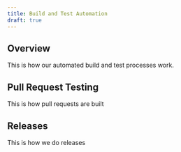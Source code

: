 ```yaml
---
title: Build and Test Automation
draft: true
---
```


## Overview

This is how our automated build and test processes work.

## Pull Request Testing
This is how pull requests are built

## Releases

This is how we do releases
